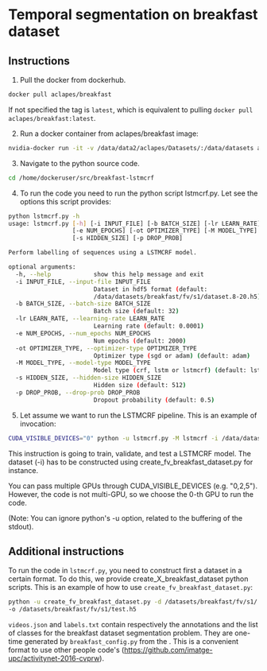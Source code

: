 # Temporal segmentation on breakfast dataset

## Instructions

1. Pull the docker from dockerhub.
```bash
docker pull aclapes/breakfast
```
If not specified the tag is ```latest```, which is equivalent to pulling ```docker pull aclapes/breakfast:latest```.

2. Run a docker container from aclapes/breakfast image:
```bash
nvidia-docker run -it -v /data/data2/aclapes/Datasets/:/data/datasets aclapes/breakfast
```

3. Navigate to the python source code.
```bash
cd /home/dockeruser/src/breakfast-lstmcrf
```

4. To run the code you need to run the python script lstmcrf.py. Let see the options this script provides:
```bash
python lstmcrf.py -h
usage: lstmcrf.py [-h] [-i INPUT_FILE] [-b BATCH_SIZE] [-lr LEARN_RATE]
                  [-e NUM_EPOCHS] [-ot OPTIMIZER_TYPE] [-M MODEL_TYPE]
                  [-s HIDDEN_SIZE] [-p DROP_PROB]

Perform labelling of sequences using a LSTMCRF model.

optional arguments:
  -h, --help            show this help message and exit
  -i INPUT_FILE, --input-file INPUT_FILE
                        Dataset in hdf5 format (default:
                        /data/datasets/breakfast/fv/s1/dataset.8-20.h5)
  -b BATCH_SIZE, --batch-size BATCH_SIZE
                        Batch size (default: 32)
  -lr LEARN_RATE, --learning-rate LEARN_RATE
                        Learning rate (default: 0.0001)
  -e NUM_EPOCHS, --num_epochs NUM_EPOCHS
                        Num epochs (default: 2000)
  -ot OPTIMIZER_TYPE, --optimizer-type OPTIMIZER_TYPE
                        Optimizer type (sgd or adam) (default: adam)
  -M MODEL_TYPE, --model-type MODEL_TYPE
                        Model type (crf, lstm or lstmcrf) (default: lstmcrf)
  -s HIDDEN_SIZE, --hidden-size HIDDEN_SIZE
                        Hidden size (default: 512)
  -p DROP_PROB, --drop-prob DROP_PROB
                        Dropout probability (default: 0.5)
```

5. Let assume we want to run the LSTMCRF pipeline. This is an example of invocation:
```bash
CUDA_VISIBLE_DEVICES="0" python -u lstmcrf.py -M lstmcrf -i /data/datasets/breakfast/fv/s1/dataset.h5 -b 32 -lr 0.001 -e 1000
```
This instruction is going to train, validate, and test a LSTMCRF model. The dataset (-i) has to be constructed
using create_fv_breakfast_dataset.py for instance. 

You can pass multiple GPUs through CUDA_VISIBLE_DEVICES (e.g. "0,2,5"). However, the code is not multi-GPU, 
so we choose the 0-th GPU to run the code.

(Note: You can ignore python's -u option, related to the buffering of the stdout).

## Additional instructions

To run the code in ```lstmcrf.py```, you need to construct first a dataset in a certain format. To do this, we provide
create_X_breakfast_dataset python scripts. This is an example of how to use ```create_fv_breakfast_dataset.py```:

```bash
python -u create_fv_breakfast_dataset.py -d /datasets/breakfast/fv/s1/ -i dataset/videos.json -l dataset/labels.txt 
-o /datasets/breakfast/fv/s1/test.h5
```

```videos.json``` and ```labels.txt``` contain respectively the annotations and the list of classes for the breakfast 
dataset segmentation problem. They are one-time generated by ```breakfast_config.py``` from the . This is a convenient format to use
other people code's (https://github.com/imatge-upc/activitynet-2016-cvprw).

